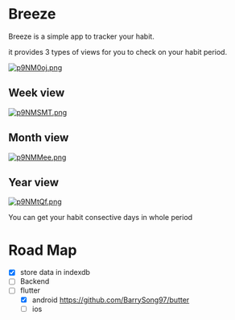 # Breeze

Breeze is a simple app to tracker your habit.

it provides 3 types of views for you to check on your habit period.

[![p9NM0oj.png](https://s1.ax1x.com/2023/05/05/p9NM0oj.png)](https://imgse.com/i/p9NM0oj)

## Week view

[![p9NMSMT.png](https://s1.ax1x.com/2023/05/05/p9NMSMT.png)](https://imgse.com/i/p9NMSMT)

## Month view

[![p9NMMee.png](https://s1.ax1x.com/2023/05/05/p9NMMee.png)](https://imgse.com/i/p9NMMee)

## Year view

[![p9NMtQf.png](https://s1.ax1x.com/2023/05/05/p9NMtQf.png)](https://imgse.com/i/p9NMtQf)

You can get your habit consective days in whole period

# Road Map

- [x] store data in indexdb
- [ ] Backend
- [ ] flutter
  - [x] android https://github.com/BarrySong97/butter
  - [ ] ios
